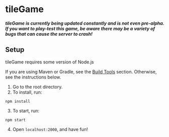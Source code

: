 # tileGame


***tileGame is currently being updated constantly and is not even pre-alpha. If you want to play-test this game, be aware there may be a variety of bugs that can cause the server to crash!***


## Setup

tileGame requires some version of Node.js

If you are using Maven or Gradle, see the [Build Tools](#build-tools) section.
Otherwise, see the instructions below.

1. Go to the root directory.
2. To install, run:
```
npm install
```
3. To start, run:
```
npm start
```
4. Open `localhost:2000`, and have fun!
